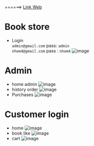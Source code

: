 
   ======> [Link Web](http://reactbook28.7.s3-website-us-west-2.amazonaws.com)

# Book store
- Login   
`admin@gmail.com` pass: `admin`  
`nhom4@gmail.com` pass : `nhom4`
![image](https://user-images.githubusercontent.com/96046778/177948269-84dff2f9-45fe-4719-80e4-21791b2019f3.png)
# Admin
- home admin
![image](https://user-images.githubusercontent.com/96046778/177947282-ef892975-ed6d-4be7-9a67-b4069aa5d099.png)
- history order
![image](https://user-images.githubusercontent.com/96046778/177947468-eb29ce47-3a5a-4cbe-994c-1329dc812ce7.png)
- Purchases
![image](https://user-images.githubusercontent.com/96046778/177947615-a14a5317-a4f2-4985-9a83-6f2a7fa49257.png)

# Customer login
- home 
![image](https://user-images.githubusercontent.com/96046778/177947760-c7a45ce3-3009-43c9-bef6-ad81a0b72dc4.png)
- book like 
![image](https://user-images.githubusercontent.com/96046778/177947913-133f8ed8-6db7-4a6c-91e5-d0710b4e2c98.png)
- cart
![image](https://user-images.githubusercontent.com/96046778/177948154-ab07893a-5384-4676-a0e0-85d6d3e19668.png)

